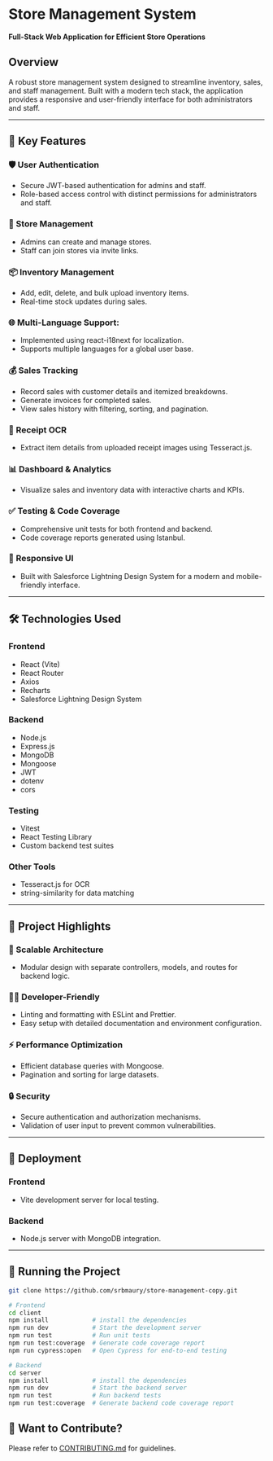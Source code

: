 # Store Management System

**Full-Stack Web Application for Efficient Store Operations**

## Overview

A robust store management system designed to streamline inventory, sales, and staff management. Built with a modern tech stack, the application provides a responsive and user-friendly interface for both administrators and staff.

---

## 🔑 Key Features

### 🛡️ User Authentication
- Secure JWT-based authentication for admins and staff.
- Role-based access control with distinct permissions for administrators and staff.

### 🏬 Store Management
- Admins can create and manage stores.
- Staff can join stores via invite links.

### 📦 Inventory Management
- Add, edit, delete, and bulk upload inventory items.
- Real-time stock updates during sales.

### 🌐 Multi-Language Support:
- Implemented using react-i18next for localization.
- Supports multiple languages for a global user base.

### 💰 Sales Tracking
- Record sales with customer details and itemized breakdowns.
- Generate invoices for completed sales.
- View sales history with filtering, sorting, and pagination.

### 🧾 Receipt OCR
- Extract item details from uploaded receipt images using Tesseract.js.

### 📊 Dashboard & Analytics
- Visualize sales and inventory data with interactive charts and KPIs.

### ✅ Testing & Code Coverage
- Comprehensive unit tests for both frontend and backend.
- Code coverage reports generated using Istanbul.

### 📱 Responsive UI
- Built with Salesforce Lightning Design System for a modern and mobile-friendly interface.

---

## 🛠 Technologies Used

### Frontend
- React (Vite)
- React Router
- Axios
- Recharts
- Salesforce Lightning Design System

### Backend
- Node.js
- Express.js
- MongoDB
- Mongoose
- JWT
- dotenv
- cors

### Testing
- Vitest
- React Testing Library
- Custom backend test suites

### Other Tools
- Tesseract.js for OCR
- string-similarity for data matching

---

## 🌟 Project Highlights

### 🔧 Scalable Architecture
- Modular design with separate controllers, models, and routes for backend logic.

### 👩‍💻 Developer-Friendly
- Linting and formatting with ESLint and Prettier.
- Easy setup with detailed documentation and environment configuration.

### ⚡ Performance Optimization
- Efficient database queries with Mongoose.
- Pagination and sorting for large datasets.

### 🔒 Security
- Secure authentication and authorization mechanisms.
- Validation of user input to prevent common vulnerabilities.

---

## 🚀 Deployment

### Frontend
- Vite development server for local testing.

### Backend
- Node.js server with MongoDB integration.

---

## 🧪 Running the Project

```bash
git clone https://github.com/srbmaury/store-management-copy.git

# Frontend
cd client
npm install            # install the dependencies
npm run dev            # Start the development server
npm run test           # Run unit tests
npm run test:coverage  # Generate code coverage report
npm run cypress:open   # Open Cypress for end-to-end testing

# Backend
cd server
npm install            # install the dependencies
npm run dev            # Start the backend server
npm run test           # Run backend tests
npm run test:coverage  # Generate backend code coverage report
```

## 🤝 Want to Contribute?

Please refer to [CONTRIBUTING.md](CONTRIBUTING.md) for guidelines.